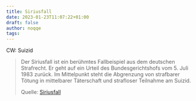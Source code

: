 ```yaml
---
title: Siriusfall
date: 2023-01-23T11:07:22+01:00
draft: false
author: noqqe
tags: 
---
```


CW: Suizid

> Der Siriusfall ist ein berühmtes Fallbeispiel aus dem deutschen Strafrecht. Er
> geht auf ein Urteil des Bundesgerichtshofs vom 5. Juli 1983 zurück. Im
> Mittelpunkt steht die Abgrenzung von strafbarer Tötung in mittelbarer
> Täterschaft und strafloser Teilnahme am Suizid.
>
> Quelle: [Siriusfall](https://de.wikipedia.org/wiki/Siriusfall)

